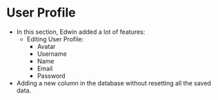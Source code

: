 # User Profile
- In this section, Edwin added a lot of features:
  - Editing User Profile:
      - Avatar
      - Username
      - Name
      - Email
      - Password
- Adding a new column in the database without resetting all the saved data.
